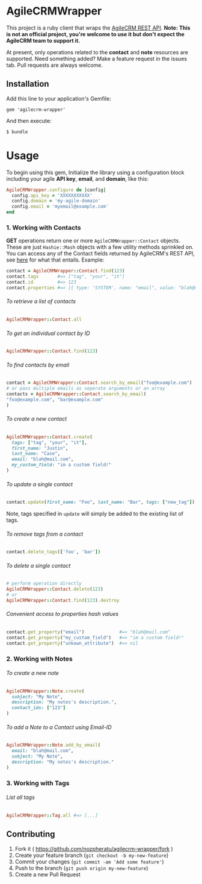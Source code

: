 AgileCRMWrapper
=================

This project is a ruby client that wraps the [AgileCRM REST API](https://www.agilecrm.com/api/rest). **Note: This is not an official project, you're welcome to use it but don't expect the AgileCRM team to support it.**

At present, only operations related to the **contact** and **note** resources are supported. Need something added? Make a feature request in the issues tab. Pull requests are always welcome.

## Installation

Add this line to your application's Gemfile:

    gem 'agilecrm-wrapper'

And then execute:

    $ bundle

# Usage

To begin using this gem, Initialize the library using a configuration block including your agile **API key**, **email**, and **domain**, like this:

```ruby
AgileCRMWrapper.configure do |config|
  config.api_key = 'XXXXXXXXXXX'
  config.domain = 'my-agile-domain'
  config.email = 'myemail@example.com'
end
```

### 1. Working with Contacts

**GET** operations return one or more `AgileCRMWrapper::Contact` objects. These are just `Hashie::Mash` objects with a few utility methods sprinkled on. You can access any of the Contact fields returned by AgileCRM's REST API, see [here](https://www.agilecrm.com/api/rest#contact-fields) for what that entails. Example:
```ruby
contact = AgileCRMWrapper::Contact.find(123)
contact.tags       #=> ["tag", "your", "it"]
contact.id         #=> 123
contact.properties #=> [{ type: 'SYSTEM', name: "email", value: "blah@mail.com" }]
```

###### To retrieve a list of contacts
```ruby
AgileCRMWrapper::Contact.all
```

###### To get an individual contact by ID
```ruby
AgileCRMWrapper::Contact.find(123)
```

###### To find contacts by email
```ruby
contact = AgileCRMWrapper::Contact.search_by_email("foo@example.com")
# or pass multiple emails as seperate arguments or an array
contacts = AgileCRMWrapper::Contact.search_by_email(
"foo@example.com", "bar@example.com"
)
```

###### To create a new contact
```ruby
AgileCRMWrapper::Contact.create(
  tags: ["tag", "your", "it"],
  first_name: "Justin",
  last_name: "Case",
  email: "blah@mail.com",
  my_custom_field: "im a custom field!"
)
```

###### To update a single contact
```ruby
contact.update(first_name: "Foo", last_name: "Bar", tags: ["new_tag"])
```

Note, tags specified in `update` will simply be added to the existing list of tags.

###### To remove tags from a contact
```ruby
contact.delete_tags(['foo', 'bar'])
```

###### To delete a single contact
```ruby
# perform operation directly
AgileCRMWrapper::Contact.delete(123)
# or
AgileCRMWrapper::Contact.find(123).destroy
```

###### Convenient access to properties hash values
```ruby
contact.get_property("email")             #=> "blah@mail.com"
contact.get_property("my_custom_field")   #=> "im a custom field!"
contact.get_property("unkown_attribute")  #=> nil
```

### 2. Working with Notes

###### To create a new note
```ruby
AgileCRMWrapper::Note.create(
  subject: "My Note",
  description: "My notes's description.",
  contact_ids: ["123"]
)
```

###### To add a Note to a Contact using Email-ID
```ruby
AgileCRMWrapper::Note.add_by_email(
  email: "blah@mail.com",
  subject: "My Note",
  description: "My notes's description."
)
```

### 3. Working with Tags

###### List all tags
```ruby
AgileCRMWrapper::Tag.all #=> [...]
```

## Contributing

1. Fork it ( https://github.com/nozpheratu/agilecrm-wrapper/fork )
2. Create your feature branch (`git checkout -b my-new-feature`)
3. Commit your changes (`git commit -am 'Add some feature'`)
4. Push to the branch (`git push origin my-new-feature`)
5. Create a new Pull Request
